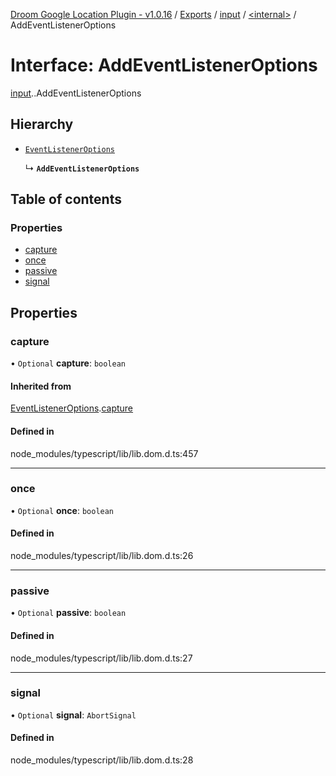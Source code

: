 [Droom Google Location Plugin - v1.0.16](../README.md) / [Exports](../modules.md) / [input](../modules/input.md) / [<internal\>](../modules/input._internal_.md) / AddEventListenerOptions

# Interface: AddEventListenerOptions

[input](../modules/input.md).[<internal>](../modules/input._internal_.md).AddEventListenerOptions

## Hierarchy

- [`EventListenerOptions`](input._internal_.EventListenerOptions.md)

  ↳ **`AddEventListenerOptions`**

## Table of contents

### Properties

- [capture](input._internal_.AddEventListenerOptions.md#capture)
- [once](input._internal_.AddEventListenerOptions.md#once)
- [passive](input._internal_.AddEventListenerOptions.md#passive)
- [signal](input._internal_.AddEventListenerOptions.md#signal)

## Properties

### capture

• `Optional` **capture**: `boolean`

#### Inherited from

[EventListenerOptions](input._internal_.EventListenerOptions.md).[capture](input._internal_.EventListenerOptions.md#capture)

#### Defined in

node_modules/typescript/lib/lib.dom.d.ts:457

___

### once

• `Optional` **once**: `boolean`

#### Defined in

node_modules/typescript/lib/lib.dom.d.ts:26

___

### passive

• `Optional` **passive**: `boolean`

#### Defined in

node_modules/typescript/lib/lib.dom.d.ts:27

___

### signal

• `Optional` **signal**: `AbortSignal`

#### Defined in

node_modules/typescript/lib/lib.dom.d.ts:28
